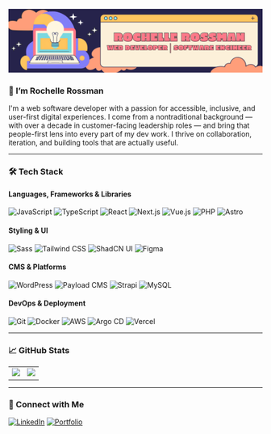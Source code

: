 ![Picture](LIBanner2025.png)

### 👋 I’m Rochelle Rossman

I'm a web software developer with a passion for accessible, inclusive, and user-first digital experiences. I come from a nontraditional background — with over a decade in customer-facing leadership roles — and bring that people-first lens into every part of my dev work. I thrive on collaboration, iteration, and building tools that are actually useful.

---

### 🛠️ Tech Stack

#### Languages, Frameworks & Libraries
![JavaScript](https://img.shields.io/badge/-JavaScript-F7DF1E?logo=javascript&logoColor=black&style=flat)
![TypeScript](https://img.shields.io/badge/-TypeScript-3178C6?logo=typescript&logoColor=white&style=flat)
![React](https://img.shields.io/badge/-React-61DAFB?logo=react&logoColor=black&style=flat)
![Next.js](https://img.shields.io/badge/-Next.js-000?logo=next.js&logoColor=white&style=flat)
![Vue.js](https://img.shields.io/badge/-Vue.js-4FC08D?logo=vue.js&logoColor=white&style=flat)
![PHP](https://img.shields.io/badge/-PHP-777BB4?logo=php&logoColor=white&style=flat)
![Astro](https://img.shields.io/badge/Astro.js-BC52EE?style=flat&logo=astro&logoColor=fff)

#### Styling & UI
![Sass](https://img.shields.io/badge/-Sass-CC6699?style=flat&logo=sass&logoColor=fff)
![Tailwind CSS](https://img.shields.io/badge/-TailwindCSS-38B2AC?logo=tailwind-css&logoColor=white&style=flat)
![ShadCN UI](https://img.shields.io/badge/-ShadCN%20UI-black?style=flat)
![Figma](https://img.shields.io/badge/-Figma-F24E1E?logo=figma&logoColor=white&style=flat)

#### CMS & Platforms
![WordPress](https://img.shields.io/badge/-WordPress-21759B?logo=wordpress&logoColor=white&style=flat)
![Payload CMS](https://img.shields.io/badge/-Payload-000?style=flat&logo=payloadcms&logoColor=fff)
![Strapi](https://img.shields.io/badge/-Strapi-2F2E8B?logo=strapi&logoColor=white&style=flat)
![MySQL](https://img.shields.io/badge/-MySQL-4479A1?style=flat&logo=mysql&logoColor=fff)

#### DevOps & Deployment
![Git](https://img.shields.io/badge/-Git-F05032?logo=git&logoColor=white&style=flat)
![Docker](https://img.shields.io/badge/-Docker-2496ED?logo=docker&logoColor=white&style=flat)
![AWS](https://img.shields.io/badge/-AWS-232F3E?logo=amazon-aws&logoColor=white&style=flat)
![Argo CD](https://img.shields.io/badge/-Argo%20CD-FE502F?logo=argo&logoColor=white&style=flat)
![Vercel](https://img.shields.io/badge/-Vercel-000000?logo=vercel&logoColor=white&style=flat)

---

### 📈 GitHub Stats

<table>
  <tr>
    <td width="50%">
      <img src="https://github-readme-stats.vercel.app/api?username=rochelle-rossman&show_icons=true&count_private=true&hide_border=true&theme=material-palenight" style="width: 100%" />
    </td>
    <td width="50%">
      <img src="https://github-readme-stats.vercel.app/api/top-langs/?username=rochelle-rossman&hide_border=true&layout=compact&theme=material-palenight" style="width: 100%" />
    </td>
  </tr>
</table>

---

### 🔗 Connect with Me

[![LinkedIn](https://img.shields.io/badge/-LinkedIn-0A66C2?logo=linkedin&logoColor=white&style=for-the-badge)](https://www.linkedin.com/in/rochelle-rossman/)
[![Portfolio](https://img.shields.io/badge/-Portfolio-000000?logo=vercel&logoColor=white&style=for-the-badge)](https://rochellerossman.dev)
